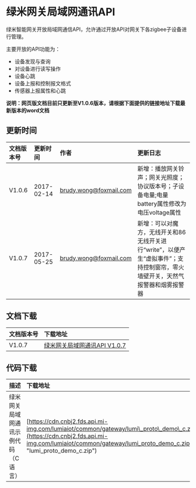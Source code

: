 # 绿米网关局域网通讯API



绿米智能网关开放局域网通信API，允许通过开放API对网关下各zigbee子设备进行管理。

主要开放的API功能为：

* 设备发现与查询
* 对设备进行读写操作
* 设备心跳
* 设备上报和控制报文格式
* 传感器上报属性和心跳

**说明：网页版文档目前只更新至V1.0.6版本，请根据下面提供的链接地址下载最新版本的word文档**

## 更新时间

| 文档版本号 | 更新时间 | 作者 | 更新日志 |
| :--- | :--- | :--- | :--- |
| V1.0.6 | 2017-02-14 | brudy.wong@foxmail.com | 新增：播放网关铃声；网关光照度；协议版本号；子设备电量;电量battery属性修改为电压voltage属性 |
| V1.0.7 | 2017-05-25 | brudy.wong@foxmail.com | 新增：可以对魔方，无线开关和86无线开关进行“write”，以便产生“虚拟事件”；支持控制窗帘，零火墙壁开关，天然气报警器和烟雾报警器 |

## 文档下载

| 文档版本号 | 下载地址 |
| :--- | :--- |
| V1.0.7 | [绿米网关局域网通讯API V1.0.7](https://cdn.cnbj2.fds.api.mi-img.com/lumiaiot/common/gateway/绿米网关局域网通信协议V1.0.7_2017.05.25_01.doc) |

## 代码下载

| 描述 | 下载地址 |
| :--- | :--- |
| 绿米网关局域网通讯示例代码（C语言） | [https://cdn.cnbj2.fds.api.mi-img.com/lumiaiot/common/gateway/lumi\_proto\_demo\_c.zip](https://cdn.cnbj2.fds.api.mi-img.com/lumiaiot/common/gateway/lumi_proto_demo_c.zip "lumi\_proto\_demo\_c.zip") |



